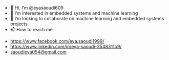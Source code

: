 - 👋 Hi, I’m @eyasaoudi609
- 👀 I’m interested in embedded systems and machine learning 
- 💞️ I’m looking to collaborate on machine learning and embedded systems projects
- 📫 How to reach me 
* https://www.facebook.com/eya.saoudi1999/
* https://www.linkedin.com/in/eya-saoudi-3548311b9/
* saoudieya054@gmail.com
<!---
eyasaoudi609/eyasaoudi609 is a ✨ special ✨ repository because its `README.md` (this file) appears on your GitHub profile.
You can click the Preview link to take a look at your changes.
--->
